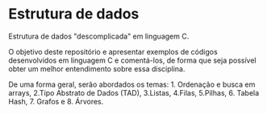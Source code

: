 # Estrutura de dados
Estrutura de dados "descomplicada" em linguagem C.

O objetivo deste repositório e apresentar exemplos de códigos desenvolvidos em linguagem C e comentá-los, de forma que seja possível obter um melhor entendimento sobre essa disciplina.

De uma forma geral, serão abordados os temas: 1. Ordenação e busca em arrays, 2.Tipo Abstrato de Dados (TAD), 3.Listas, 4.Filas, 5.Pilhas, 6. Tabela Hash, 7. Grafos e 8. Árvores.
